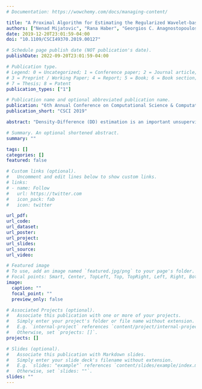 ```yaml
---
# Documentation: https://wowchemy.com/docs/managing-content/

title: "A Proximal Algorithm for Estimating the Regularized Wavelet-based Density-Difference"
authors: ["Nenad Mijatovic", "Rana Haber", "Georgios C. Anagnostopoulos", "Anthony O. Smith", "Adrian M. Peter"]
date: 2019-12-20T23:01:59-04:00
doi: "10.1109/CSCI49370.2019.00127"

# Schedule page publish date (NOT publication's date).
publishDate: 2022-09-20T23:01:59-04:00

# Publication type.
# Legend: 0 = Uncategorized; 1 = Conference paper; 2 = Journal article;
# 3 = Preprint / Working Paper; 4 = Report; 5 = Book; 6 = Book section;
# 7 = Thesis; 8 = Patent
publication_types: ["1"]

# Publication name and optional abbreviated publication name.
publication: "6th Annual Conference on Computational Science & Computational Intelligence"
publication_short: "CSCI 2019"

abstract: "Density-Difference (DD) estimation is an important unsupervised learning procedure that proceeds many regression methods. The present work details a novel method for estimating the Difference of Densities (DoD) between two distributions. This new method directly calculates the DD, in the form of a wavelet expansion, without the need for explicitly reconstructing individual distributions. Furthermore, the method applies a regularization technique that utilizes both l2 and l1 norm penalties to robustly estimate the coefficients of the wavelet expansion. Optimizing the regularized objective is accomplished via a Proximal Gradient Descent (PGD) approach. Thus, we term our method Regularized Wavelet-based Density-Difference (RWDD) with PGD. On extensive simulated datasets, from complex multimodal to skewed distributions, our method demonstrated superior performance in comparison to other contemporary techniques."

# Summary. An optional shortened abstract.
summary: ""

tags: []
categories: []
featured: false

# Custom links (optional).
#   Uncomment and edit lines below to show custom links.
# links:
# - name: Follow
#   url: https://twitter.com
#   icon_pack: fab
#   icon: twitter

url_pdf:
url_code:
url_dataset:
url_poster:
url_project:
url_slides:
url_source:
url_video:

# Featured image
# To use, add an image named `featured.jpg/png` to your page's folder. 
# Focal points: Smart, Center, TopLeft, Top, TopRight, Left, Right, BottomLeft, Bottom, BottomRight.
image:
  caption: ""
  focal_point: ""
  preview_only: false

# Associated Projects (optional).
#   Associate this publication with one or more of your projects.
#   Simply enter your project's folder or file name without extension.
#   E.g. `internal-project` references `content/project/internal-project/index.md`.
#   Otherwise, set `projects: []`.
projects: []

# Slides (optional).
#   Associate this publication with Markdown slides.
#   Simply enter your slide deck's filename without extension.
#   E.g. `slides: "example"` references `content/slides/example/index.md`.
#   Otherwise, set `slides: ""`.
slides: ""
---
```

